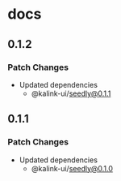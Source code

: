# docs

## 0.1.2

### Patch Changes

- Updated dependencies
  - @kalink-ui/seedly@0.1.1

## 0.1.1

### Patch Changes

- Updated dependencies
  - @kalink-ui/seedly@0.1.0
